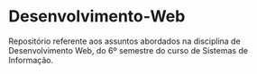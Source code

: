 # Desenvolvimento-Web
Repositório referente aos assuntos abordados na disciplina de Desenvolvimento Web, do 6º semestre do curso de Sistemas de Informação.
